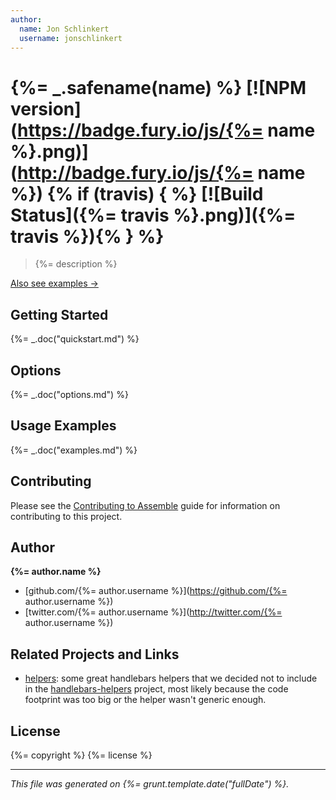 ```yaml
---
author:
  name: Jon Schlinkert
  username: jonschlinkert
---
```

# {%= _.safename(name) %} [![NPM version](https://badge.fury.io/js/{%= name %}.png)](http://badge.fury.io/js/{%= name %}) {% if (travis) { %} [![Build Status]({%= travis %}.png)]({%= travis %}){% } %}

> {%= description %}

[Also see examples →](./EXAMPLES.md)

## Getting Started
{%= _.doc("quickstart.md") %}

## Options
{%= _.doc("options.md") %}

## Usage Examples
{%= _.doc("examples.md") %}

## Contributing
Please see the [Contributing to Assemble](http://assemble.io/contributing) guide for information on contributing to this project.

## Author

**{%= author.name %}**

+ [github.com/{%= author.username %}](https://github.com/{%= author.username %})
+ [twitter.com/{%= author.username %}](http://twitter.com/{%= author.username %})

## Related Projects and Links

+ [helpers](https://github.com/helpers): some great handlebars helpers that we decided not to include in the [handlebars-helpers](https://github.com/assemble/handlebars-helpers) project, most likely because the code footprint was too big or the helper wasn't generic enough.

## License
{%= copyright %}
{%= license %}

***

_This file was generated on {%= grunt.template.date("fullDate") %}._
